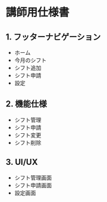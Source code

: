 # 講師用仕様書

## 1. フッターナビゲーション
- ホーム
- 今月のシフト
- シフト追加
- シフト申請
- 設定

## 2. 機能仕様
- シフト管理
- シフト申請
- シフト変更
- シフト削除

## 3. UI/UX
- シフト管理画面
- シフト申請画面
- 設定画面
